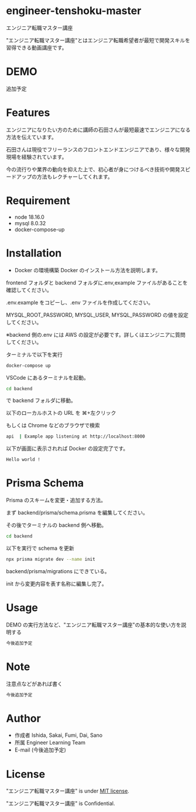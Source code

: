 # engineer-tenshoku-master

エンジニア転職マスター講座

"エンジニア転職マスター講座"とはエンジニア転職希望者が最短で開発スキルを習得できる動画講座です。

# DEMO

追加予定

# Features

エンジニアになりたい方のために講師の石田さんが最短最速でエンジニアになる方法を伝えています。

石田さんは現役でフリーランスのフロントエンドエンジニアであり、様々な開発現場を経験されています。

今の流行りや業界の動向を抑えた上で、初心者が身につけるべき技術や開発スピードアップの方法もレクチャーしてくれます。

# Requirement

- node 18.16.0
- mysql 8.0.32
- docker-compose-up

# Installation

- Docker の環境構築
  Docker のインストール方法を説明します。

frontend フォルダと backend フォルダに.env,example ファイルがあることを確認してください。

.env.example をコピーし、.env ファイルを作成してください。

MYSQL_ROOT_PASSWORD, MYSQL_USER, MYSQL_PASSWORD の値を設定してください。

※backend 側の.env には AWS の設定が必要です。詳しくはエンジニアに質問してください。

ターミナルで以下を実行

```bash
docker-compose up
```

VSCode にあるターミナルを起動。

```bash
cd backend
```

で backend フォルダに移動。

以下のローカルホストの URL を ⌘+左クリック

もしくは Chrome などのブラウザで検索

```bash
api  | Example app listening at http://localhost:8000
```

以下が画面に表示されれば Docker の設定完了です。

```bash
Hello world !
```

# Prisma Schema

Prisma のスキームを変更・追加する方法。

まず backend/prisma/schema.prisma を編集してください。

その後でターミナルの backend 側へ移動。

```bash
cd backend
```

以下を実行で schema を更新

```bash
npx prisma migrate dev --name init
```

backend/prisma/migrations にできている。

init から変更内容を表す名称に編集し完了。

# Usage

DEMO の実行方法など、"エンジニア転職マスター講座"の基本的な使い方を説明する

```bash
今後追加予定
```

# Note

注意点などがあれば書く

```bash
今後追加予定
```

# Author

- 作成者
  Ishida, Sakai, Fumi, Dai, Sano
- 所属
  Engineer Learning Team
- E-mail
  (今後追加予定)

# License

"エンジニア転職マスター講座" is under [MIT license](https://).

"エンジニア転職マスター講座" is Confidential.
